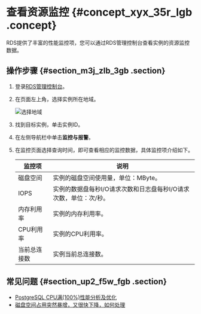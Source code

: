 # 查看资源监控 {#concept_xyx_35r_lgb .concept}

RDS提供了丰富的性能监控项，您可以通过RDS管理控制台查看实例的资源监控数据。

## 操作步骤 {#section_m3j_zlb_3gb .section}

1.  登录[RDS管理控制台](https://rds.console.aliyun.com/)。
2.  在页面左上角，选择实例所在地域。

    ![选择地域](http://static-aliyun-doc.oss-cn-hangzhou.aliyuncs.com/assets/img/7814/154752077036543_zh-CN.png)

3.  找到目标实例，单击实例ID。
4.  在左侧导航栏中单击**监控与报警**。
5.  在监控页面选择查询时间，即可查看相应的监控数据，具体监控项介绍如下。

    |监控项|说明|
    |---|--|
    |磁盘空间|实例的磁盘空间使用量，单位：MByte。|
    |IOPS|实例的数据盘每秒I/O请求次数和日志盘每秒I/O请求次数，单位：次/秒。|
    |内存利用率|实例的内存利用率。|
    |CPU利用率|实例的CPU利用率。|
    |当前总连接数|实例当前总连接数。|


## 常见问题 {#section_up2_f5w_fgb .section}

-   [PostgreSQL CPU满\(100%\)性能分析及优化](https://help.aliyun.com/knowledge_detail/43562.html)
-   [磁盘空间占用突然暴增，又很快下降，如何处理](https://help.aliyun.com/knowledge_detail/44482.html)

